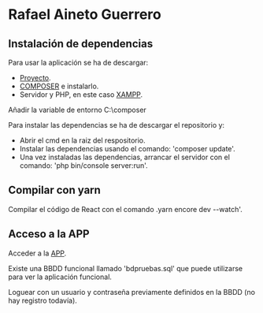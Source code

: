 # Rafael Aineto Guerrero

## Instalación de dependencias

Para usar la aplicación se ha de descargar:

- [Proyecto](https://github.com/Rafjoey/MiAPP.git).
- [COMPOSER](https://getcomposer.org/) e instalarlo.
- Servidor y PHP, en este caso [XAMPP](https://www.apachefriends.org/es/index.html).

Añadir la variable de entorno C:\composer

Para instalar las dependencias se ha de descargar el repositorio y:

- Abrir el cmd en la raiz del respositorio.
- Instalar las dependencias usando el comando: 'composer update'.
- Una vez instaladas las dependencias, arrancar el servidor con el comando: 'php bin/console server:run'.

## Compilar con yarn

Compilar el código de React con el comando .yarn encore dev --watch'.

## Acceso a la APP

Acceder a la [APP](http://localhost:8000).

Existe una BBDD funcional llamado 'bdpruebas.sql' que puede utilizarse para ver la aplicación funcional.

Loguear con un usuario y contraseña previamente definidos en la BBDD (no hay registro todavía).
